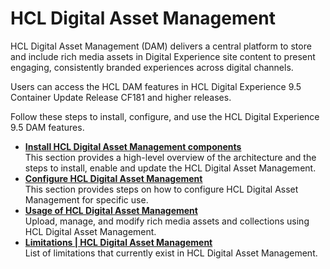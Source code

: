 # HCL Digital Asset Management

HCL Digital Asset Management \(DAM\) delivers a central platform to store and include rich media assets in Digital Experience site content to present engaging, consistently branded experiences across digital channels.

Users can access the HCL DAM features in HCL Digital Experience 9.5 Container Update Release CF181 and higher releases.

Follow these steps to install, configure, and use the HCL Digital Experience 9.5 DAM features.

-   **[Install HCL Digital Asset Management components](/installation/install_config_dam.md)**  
This section provides a high-level overview of the architecture and the steps to install, enable and update the HCL Digital Asset Management.
-   **[Configure HCL Digital Asset Management](/configuration/index.md)**  
This section provides steps on how to configure HCL Digital Asset Management for specific use.
-   **[Usage of HCL Digital Asset Management](/usage/index.md)**  
Upload, manage, and modify rich media assets and collections using HCL Digital Asset Management.
-   **[Limitations | HCL Digital Asset Management](/limitations/index.md)**  
List of limitations that currently exist in HCL Digital Asset Management.



